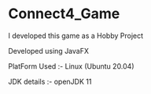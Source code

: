 # Connect4_Game
I developed this game as a Hobby Project


Developed using JavaFX 


PlatForm Used :- Linux (Ubuntu 20.04)

JDK details :- openJDK 11
